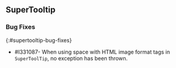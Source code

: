 ## SuperTooltip

### Bug Fixes
{:#supertooltip-bug-fixes}

* \#I331087- When using space with HTML image format tags in `SuperToolTip`, no exception has been thrown.